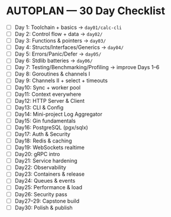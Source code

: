 # AUTOPLAN — 30 Day Checklist

- [ ] Day 1: Toolchain + basics → `day01/calc-cli`
- [ ] Day 2: Control flow + data → `day02/`
- [ ] Day 3: Functions & pointers → `day03/`
- [ ] Day 4: Structs/Interfaces/Generics → `day04/`
- [ ] Day 5: Errors/Panic/Defer → `day05/`
- [ ] Day 6: Stdlib batteries → `day06/`
- [ ] Day 7: Testing/Benchmarking/Profiling → improve Days 1–6
- [ ] Day 8: Goroutines & channels I
- [ ] Day 9: Channels II + select + timeouts
- [ ] Day10: Sync + worker pool
- [ ] Day11: Context everywhere
- [ ] Day12: HTTP Server & Client
- [ ] Day13: CLI & Config
- [ ] Day14: Mini-project Log Aggregator
- [ ] Day15: Gin fundamentals
- [ ] Day16: PostgreSQL (pgx/sqlx)
- [ ] Day17: Auth & Security
- [ ] Day18: Redis & caching
- [ ] Day19: WebSockets realtime
- [ ] Day20: gRPC intro
- [ ] Day21: Service hardening
- [ ] Day22: Observability
- [ ] Day23: Containers & release
- [ ] Day24: Queues & events
- [ ] Day25: Performance & load
- [ ] Day26: Security pass
- [ ] Day27–29: Capstone build
- [ ] Day30: Polish & publish
